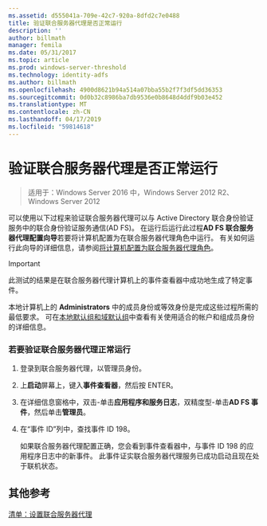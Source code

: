 ```yaml
---
ms.assetid: d555041a-709e-42c7-920a-8dfd2c7e0488
title: 验证联合服务器代理是否正常运行
description: ''
author: billmath
manager: femila
ms.date: 05/31/2017
ms.topic: article
ms.prod: windows-server-threshold
ms.technology: identity-adfs
ms.author: billmath
ms.openlocfilehash: 4900d8621b94a514a07bba55b2f7f3df5dd36353
ms.sourcegitcommit: 0d0b32c8986ba7db9536e0b8648d4ddf9b03e452
ms.translationtype: MT
ms.contentlocale: zh-CN
ms.lasthandoff: 04/17/2019
ms.locfileid: "59814618"
---
```

# <a name="verify-that-a-federation-server-proxy-is-operational"></a>验证联合服务器代理是否正常运行

>适用于：Windows Server 2016 中，Windows Server 2012 R2、 Windows Server 2012

可以使用以下过程来验证联合服务器代理可以与 Active Directory 联合身份验证服务中的联合身份验证服务通信\(AD FS\)。 在运行后运行此过程**AD FS 联合服务器代理配置向导**若要将计算机配置为在联合服务器代理角色中运行。 有关如何运行此向导的详细信息，请参阅[将计算机配置为联合服务器代理角色](Configure-a-Computer-for-the-Federation-Server-Proxy-Role.md)。  
  
> [!IMPORTANT]  
> 此测试的结果是在联合服务器代理计算机上的事件查看器中成功地生成了特定事件。  
  
本地计算机上的 **Administrators** 中的成员身份或等效身份是完成这些过程所需的最低要求。  可在[本地默认组和域默认组](https://go.microsoft.com/fwlink/?LinkId=83477)中查看有关使用适合的帐户和组成员身份的详细信息。   
  
### <a name="to-verify-that-a-federation-server-proxy-is-operational"></a>若要验证联合服务器代理正常运行  
  
1.  登录到联合服务器代理，以管理员身份。  
  
2.  上**启动**屏幕上，键入**事件查看器**，然后按 ENTER。  
  
3.  在详细信息窗格中，双击\-单击**应用程序和服务日志**，双精度型\-单击**AD FS 事件**，然后单击**管理员**。  
  
4.  在“事件 ID”列中，查找事件 ID 198。  
  
    如果联合服务器代理配置正确，您会看到事件查看器中，与事件 ID 198 的应用程序日志中的新事件。 此事件证实联合服务器代理服务已成功启动且现在处于联机状态。  
  
## <a name="additional-references"></a>其他参考  
[清单：设置联合服务器代理](Checklist--Setting-Up-a-Federation-Server-Proxy.md)  
  

